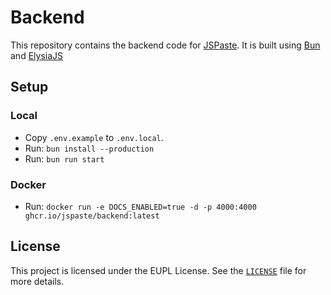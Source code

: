 # Backend

This repository contains the backend code for [JSPaste](https://jspaste.eu). It is built using [Bun](https://bun.sh)
and [ElysiaJS](https://elysiajs.com)

## Setup

### Local

* Copy `.env.example` to `.env.local`.
* Run: `bun install --production`
* Run: `bun run start`

### Docker

* Run: `docker run -e DOCS_ENABLED=true -d -p 4000:4000 ghcr.io/jspaste/backend:latest`

## License

This project is licensed under the EUPL License. See the [`LICENSE`](LICENSE) file for more details.
